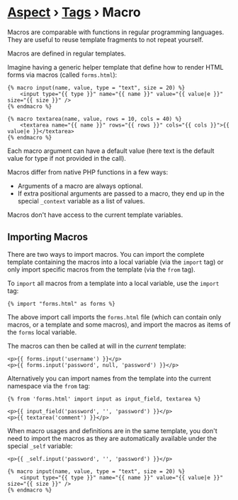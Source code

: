 [Aspect](./../../readme.md) › [Tags](./../tags.md) › Macro
=====

<!-- {% raw %} -->

Macros are comparable with functions in regular programming languages. 
They are useful to reuse template fragments to not repeat yourself.

Macros are defined in regular templates.

Imagine having a generic helper template that define how to render HTML forms via macros (called `forms.html`):

```twig
{% macro input(name, value, type = "text", size = 20) %}
    <input type="{{ type }}" name="{{ name }}" value="{{ value|e }}" size="{{ size }}" />
{% endmacro %}

{% macro textarea(name, value, rows = 10, cols = 40) %}
    <textarea name="{{ name }}" rows="{{ rows }}" cols="{{ cols }}">{{ value|e }}</textarea>
{% endmacro %}
```

Each macro argument can have a default value (here text is the default value for type if not provided in the call).

Macros differ from native PHP functions in a few ways:

* Arguments of a macro are always optional.
* If extra positional arguments are passed to a macro, they end up in the special `_context` variable as a list of values.

Macros don't have access to the current template variables.

Importing Macros
----------------

There are two ways to import macros. 
You can import the complete template containing the macros into a local variable (via the `import` tag) 
or only import specific macros from the template (via the `from` tag).

To `import` all macros from a template into a local variable, use the `import` tag:

```twig
{% import "forms.html" as forms %}
```

The above import call imports the `forms.html` file (which can contain only macros, or a template and some macros), 
and import the macros as items of the `forms` local variable.

The macros can then be called at will in the _current_ template:

```twig
<p>{{ forms.input('username') }}</p>
<p>{{ forms.input('password', null, 'password') }}</p>
```

Alternatively you can import names from the template into the current namespace via the `from` tag:

```twig
{% from 'forms.html' import input as input_field, textarea %}

<p>{{ input_field('password', '', 'password') }}</p>
<p>{{ textarea('comment') }}</p>
```

When macro usages and definitions are in the same template, 
you don't need to import the macros as they are automatically available under the special `_self` variable:

```twig
<p>{{ _self.input('password', '', 'password') }}</p>

{% macro input(name, value, type = "text", size = 20) %}
    <input type="{{ type }}" name="{{ name }}" value="{{ value|e }}" size="{{ size }}" />
{% endmacro %}
```

<!-- {% endraw %} -->